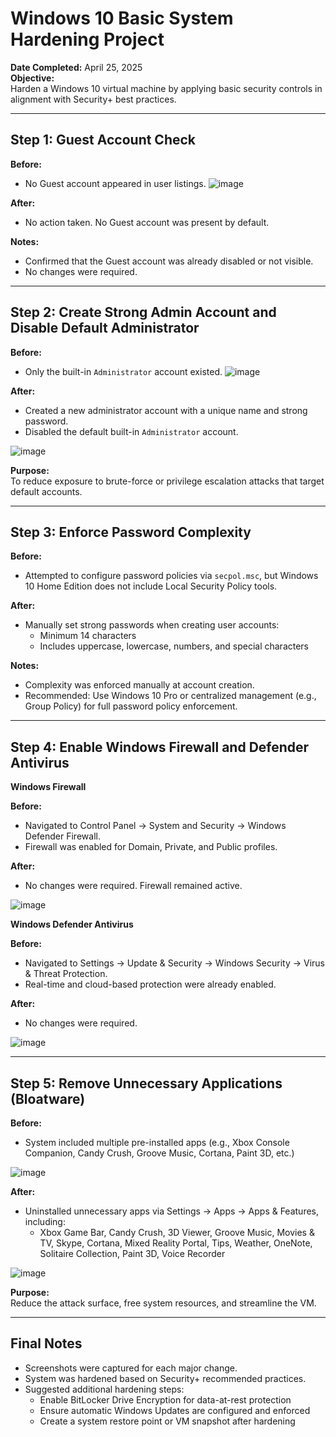 # Windows 10 Basic System Hardening Project

**Date Completed:** April 25, 2025  
**Objective:**  
Harden a Windows 10 virtual machine by applying basic security controls in alignment with Security+ best practices.

---

## Step 1: Guest Account Check

**Before:**  
- No Guest account appeared in user listings.
![image](https://github.com/user-attachments/assets/e942efe7-0922-4846-ac8a-f0e1b6732379)


**After:**  
- No action taken. No Guest account was present by default.

**Notes:**  
- Confirmed that the Guest account was already disabled or not visible.
- No changes were required.

---

## Step 2: Create Strong Admin Account and Disable Default Administrator

**Before:**  
- Only the built-in `Administrator` account existed.
![image](https://github.com/user-attachments/assets/f4b47a23-56f5-47f8-924d-392641ca2f98)


**After:**  
- Created a new administrator account with a unique name and strong password.
- Disabled the default built-in `Administrator` account.

![image](https://github.com/user-attachments/assets/3989004b-2399-47cc-b970-7b3a9714b224)


**Purpose:**  
To reduce exposure to brute-force or privilege escalation attacks that target default accounts.

---

## Step 3: Enforce Password Complexity

**Before:**  
- Attempted to configure password policies via `secpol.msc`, but Windows 10 Home Edition does not include Local Security Policy tools.

**After:**  
- Manually set strong passwords when creating user accounts:
  - Minimum 14 characters
  - Includes uppercase, lowercase, numbers, and special characters

**Notes:**  
- Complexity was enforced manually at account creation.
- Recommended: Use Windows 10 Pro or centralized management (e.g., Group Policy) for full password policy enforcement.

---

## Step 4: Enable Windows Firewall and Defender Antivirus

**Windows Firewall**

**Before:**  
- Navigated to Control Panel → System and Security → Windows Defender Firewall.
- Firewall was enabled for Domain, Private, and Public profiles.

**After:**  
- No changes were required. Firewall remained active.

![image](https://github.com/user-attachments/assets/0ab86b80-1c1f-4902-a818-203e598d431f)

**Windows Defender Antivirus**

**Before:**  
- Navigated to Settings → Update & Security → Windows Security → Virus & Threat Protection.
- Real-time and cloud-based protection were already enabled.

**After:**  
- No changes were required.

![image](https://github.com/user-attachments/assets/eee835ad-98c3-470a-97f3-8eb65b3f54fa)


---

## Step 5: Remove Unnecessary Applications (Bloatware)

**Before:**  
- System included multiple pre-installed apps (e.g., Xbox Console Companion, Candy Crush, Groove Music, Cortana, Paint 3D, etc.)

![image](https://github.com/user-attachments/assets/cb18929a-3a43-4aa1-8532-09dcdd797199)


**After:**  
- Uninstalled unnecessary apps via Settings → Apps → Apps & Features, including:
  - Xbox Game Bar, Candy Crush, 3D Viewer, Groove Music, Movies & TV, Skype, Cortana, Mixed Reality Portal, Tips, Weather, OneNote, Solitaire Collection, Paint 3D, Voice Recorder

![image](https://github.com/user-attachments/assets/bcc68d86-40c9-46e1-9e29-ed6bd77c8d5c)


**Purpose:**  
Reduce the attack surface, free system resources, and streamline the VM.

---

## Final Notes

- Screenshots were captured for each major change.
- System was hardened based on Security+ recommended practices.
- Suggested additional hardening steps:
  - Enable BitLocker Drive Encryption for data-at-rest protection
  - Ensure automatic Windows Updates are configured and enforced
  - Create a system restore point or VM snapshot after hardening

